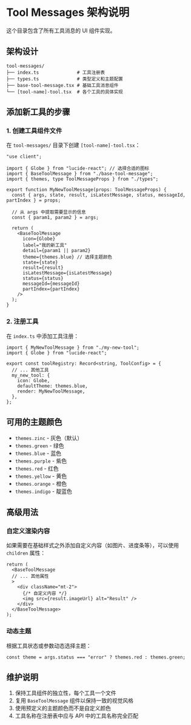 # Tool Messages 架构说明

这个目录包含了所有工具消息的 UI 组件实现。

## 架构设计

```
tool-messages/
├── index.ts              # 工具注册表
├── types.ts              # 类型定义和主题配置
├── base-tool-message.tsx # 基础工具消息组件
└── [tool-name]-tool.tsx  # 各个工具的具体实现
```

## 添加新工具的步骤

### 1. 创建工具组件文件

在 `tool-messages/` 目录下创建 `[tool-name]-tool.tsx`：

```tsx
"use client";

import { Globe } from "lucide-react"; // 选择合适的图标
import { BaseToolMessage } from "./base-tool-message";
import { themes, type ToolMessageProps } from "./types";

export function MyNewToolMessage(props: ToolMessageProps) {
  const { args, state, result, isLatestMessage, status, messageId, partIndex } = props;

  // 从 args 中提取需要显示的信息
  const { param1, param2 } = args;

  return (
    <BaseToolMessage
      icon={Globe}
      label="我的新工具"
      detail={param1 || param2}
      theme={themes.blue} // 选择主题颜色
      state={state}
      result={result}
      isLatestMessage={isLatestMessage}
      status={status}
      messageId={messageId}
      partIndex={partIndex}
    />
  );
}
```

### 2. 注册工具

在 `index.ts` 中添加工具注册：

```tsx
import { MyNewToolMessage } from "./my-new-tool";
import { Globe } from "lucide-react";

export const toolRegistry: Record<string, ToolConfig> = {
  // ... 其他工具
  my_new_tool: {
    icon: Globe,
    defaultTheme: themes.blue,
    render: MyNewToolMessage,
  },
};
```

## 可用的主题颜色

- `themes.zinc` - 灰色（默认）
- `themes.green` - 绿色
- `themes.blue` - 蓝色
- `themes.purple` - 紫色
- `themes.red` - 红色
- `themes.yellow` - 黄色
- `themes.orange` - 橙色
- `themes.indigo` - 靛蓝色

## 高级用法

### 自定义渲染内容

如果需要在基础样式之外添加自定义内容（如图片、进度条等），可以使用 `children` 属性：

```tsx
return (
  <BaseToolMessage
  // ... 其他属性
  >
    <div className="mt-2">
      {/* 自定义内容 */}
      <img src={result.imageUrl} alt="Result" />
    </div>
  </BaseToolMessage>
);
```

### 动态主题

根据工具状态或参数动态选择主题：

```tsx
const theme = args.status === "error" ? themes.red : themes.green;
```

## 维护说明

1. 保持工具组件的独立性，每个工具一个文件
2. 复用 `BaseToolMessage` 组件以保持一致的视觉风格
3. 使用预定义的主题颜色而不是自定义颜色
4. 工具名称在注册表中应与 API 中的工具名称完全匹配

